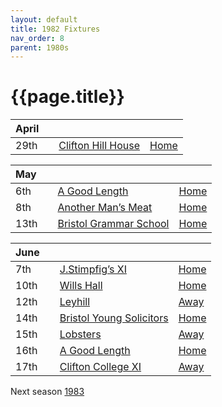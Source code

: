 ```yaml
---
layout: default
title: 1982 Fixtures
nav_order: 8
parent: 1980s
---
```


# {{page.title}}

| April |  |  |  |
|:---|:---|:---|:---|
| 29th |  | [Clifton Hill House](clifton-hill-house) | [Home](https://goo.gl/maps/TKf5ZBWfggmbtMNt5) |

| May |  |  |  |
|:---|:---|:---|:---|
| 6th |  | [A Good Length](a-good-length) | [Home](https://goo.gl/maps/TKf5ZBWfggmbtMNt5) |
| 8th |  | [Another Man’s Meat](another-mans-meat) | [Home](https://goo.gl/maps/TKf5ZBWfggmbtMNt5) |
| 13th |  | [Bristol Grammar School](bristol-grammar-school) | [Home](https://goo.gl/maps/TKf5ZBWfggmbtMNt5) |

| June |  |  |  |
|:---|:---|:---|:---|
| 7th |  | [J.Stimpfig’s XI](j-stimfigs-xi) | [Home](https://goo.gl/maps/TKf5ZBWfggmbtMNt5) |
| 10th |  | [Wills Hall](wills-hall) | [Home](https://goo.gl/maps/TKf5ZBWfggmbtMNt5) |
| 12th |  | [Leyhill](leyhill) | [Away](https://goo.gl/maps/mudR5WzrihNWezwD7) |
| 14th |  | [Bristol Young Solicitors](bristol-young-solicitors) | [Home](https://goo.gl/maps/TKf5ZBWfggmbtMNt5) |
| 15th |  | [Lobsters](lobsters) | [Away](https://goo.gl/maps/NPBTGjsXm9dr1DBW6) |
| 16th |  | [A Good Length](a-good-length-2) | [Home](https://goo.gl/maps/TKf5ZBWfggmbtMNt5) |
| 17th |  | [Clifton College XI](clifton-college) | [Away](https://goo.gl/maps/BhH3zz2H1YVCQRZ58) |

Next season [1983](../1983)